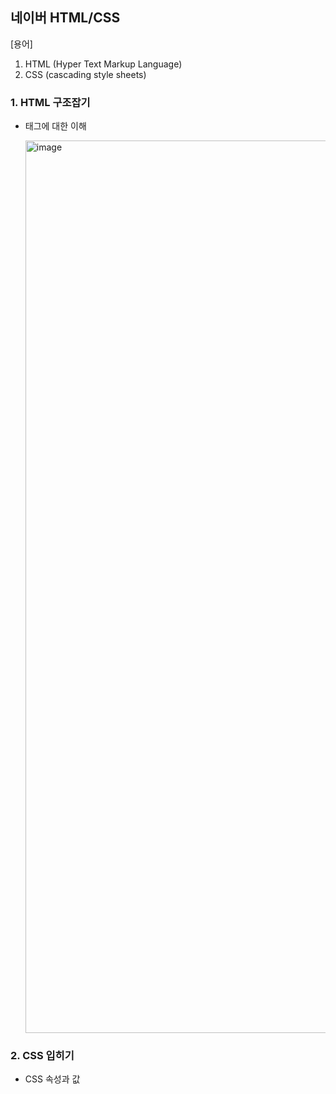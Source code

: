 ## 네이버 HTML/CSS

[용어]

1. HTML (Hyper Text Markup Language)
2. CSS (cascading style sheets)

### 1. HTML 구조잡기

- 태그에 대한 이해

  <img width="1428" alt="image" src="https://user-images.githubusercontent.com/61128538/164013512-ea9866b7-57fd-4192-b863-63b10e689944.png">

### 2. CSS 입히기

- CSS 속성과 값
